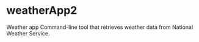 # weatherApp2
Weather app Command-line tool that retrieves weather data from National Weather Service.
